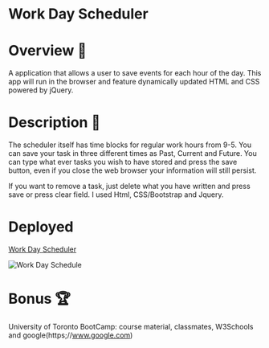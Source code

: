 # Work Day Scheduler 

# Overview 📖

A application that allows a user to save events for each hour of the day. This app will run in the browser and feature dynamically updated HTML and CSS powered by jQuery.

# Description 📣

The scheduler itself has time blocks for regular work hours from 9-5. You can save your task in three different times as Past, Current and Future.
You can type what ever tasks you wish to have stored and press the save button, even if you close the web browser your information will still persist.

If you want to remove a task, just delete what you have written and press save or press clear field. I used Html, CSS/Bootstrap and Jquery.

# Deployed

[Work Day Scheduler](https://pawan495.github.io/work-day-schedule-/)

![Work Day Schedule](develop/Assets/Images/pic1.png)

# Bonus 🏆

University of Toronto BootCamp: course material, classmates, W3Schools and google(https;//www.google.com)

